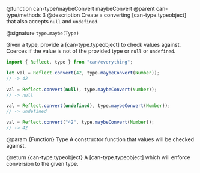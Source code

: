 @function can-type/maybeConvert maybeConvert
@parent can-type/methods 3
@description Create a converting [can-type.typeobject] that also accepts `null` and `undefined`.

@signature `type.maybe(Type)`

Given a type, provide a [can-type.typeobject] to check values against. Coerces if the value is not of the provided type or `null` or `undefined`.

```js
import { Reflect, type } from "can/everything";

let val = Reflect.convert(42, type.maybeConvert(Number));
// -> 42

val = Reflect.convert(null), type.maybeConvert(Number));
// -> null

val = Reflect.convert(undefined), type.maybeConvert(Number));
// -> undefined

val = Reflect.convert("42", type.maybeConvert(Number));
// -> 42
```

@param {Function} Type A constructor function that values will be checked against.

@return {can-type.typeobject} A [can-type.typeobject] which will enforce conversion to the given type.
